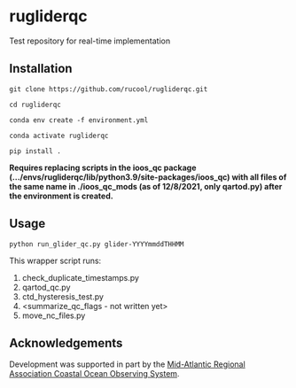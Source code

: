 # rugliderqc
Test repository for real-time implementation

## Installation

`git clone https://github.com/rucool/rugliderqc.git`

`cd rugliderqc`

`conda env create -f environment.yml`

`conda activate rugliderqc`

`pip install .`

**Requires replacing scripts in the ioos_qc package (.../envs/rugliderqc/lib/python3.9/site-packages/ioos_qc) with all files of the same name in ./ioos_qc_mods (as of 12/8/2021, only qartod.py) after the environment is created.**

## Usage

`python run_glider_qc.py glider-YYYYmmddTHHMM`

This wrapper script runs:

1. check_duplicate_timestamps.py
2. qartod_qc.py
3. ctd_hysteresis_test.py
4. <summarize_qc_flags - not written yet>
5. move_nc_files.py

## Acknowledgements

Development was supported in part by the [Mid-Atlantic Regional Association Coastal Ocean Observing System](https://maracoos.org/).
